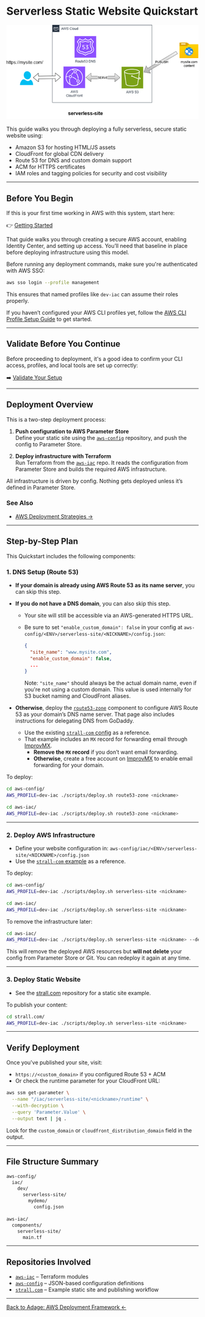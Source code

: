 # Serverless Static Website Quickstart

![Serverless Static Website](../img/serverless-site.drawio.png)

This guide walks you through deploying a fully serverless, secure static website using:

- Amazon S3 for hosting HTML/JS assets  
- CloudFront for global CDN delivery  
- Route 53 for DNS and custom domain support  
- ACM for HTTPS certificates  
- IAM roles and tagging policies for security and cost visibility

---

## Before You Begin

If this is your first time working in AWS with this system, start here:

👉 [Getting Started](../GETTING_STARTED.md)

That guide walks you through creating a secure AWS account, enabling Identity Center, and setting up access. You’ll need that baseline in place before deploying infrastructure using this model.

Before running any deployment commands, make sure you're authenticated with AWS SSO:

```sh
aws sso login --profile management
```

This ensures that named profiles like `dev-iac` can assume their roles properly.

If you haven’t configured your AWS CLI profiles yet, follow the [AWS CLI Profile Setup Guide](../setup/aws-cli-profiles.md) to get started.

---

## Validate Before You Continue

Before proceeding to deployment, it's a good idea to confirm your CLI access, profiles, and local tools are set up correctly:

➡️ [Validate Your Setup](../validate_setup.md)

---

## Deployment Overview

This is a two-step deployment process:

1. **Push configuration to AWS Parameter Store**  
   Define your static site using the [`aws-config`](https://github.com/tstrall/aws-config) repository, and push the config to Parameter Store.

2. **Deploy infrastructure with Terraform**  
   Run Terraform from the [`aws-iac`](https://github.com/tstrall/aws-iac) repo. It reads the configuration from Parameter Store and builds the required AWS infrastructure.

All infrastructure is driven by config. Nothing gets deployed unless it’s defined in Parameter Store.

### See Also

- [AWS Deployment Strategies →](../deployment/README.md)

---

## Step-by-Step Plan

This Quickstart includes the following components:

### 1. DNS Setup (Route 53)

- **If your domain is already using AWS Route 53 as its name server**, you can skip this step.

- **If you do not have a DNS domain**, you can also skip this step.
  - Your site will still be accessible via an AWS-generated HTTPS URL.
  - Be sure to set `"enable_custom_domain": false` in your config at `aws-config/<ENV>/serverless-site/<NICKNAME>/config.json`:

    ```json
    {
      "site_name": "www.mysite.com",
      "enable_custom_domain": false,
      ...
    }
    ```

    Note: `"site_name"` should always be the actual domain name, even if you're not using a custom domain. This value is used internally for S3 bucket naming and CloudFront aliases.

- **Otherwise**, deploy the [`route53-zone`](https://github.com/tstrall/aws-iac/tree/main/components/route53-zone) component to configure AWS Route 53 as your domain’s DNS name server. That page also includes instructions for delegating DNS from GoDaddy.
  - Use the existing [`strall-com` config](https://github.com/tstrall/aws-config/blob/main/iac/prod/route53-zone/strall-com/config.json) as a reference.
  - That example includes an `MX` record for forwarding email through [ImprovMX](https://improvmx.com/).
    - **Remove the `MX` record** if you don’t want email forwarding.
    - **Otherwise**, create a free account on [ImprovMX](https://improvmx.com/) to enable email forwarding for your domain.

To deploy:

```sh
cd aws-config/
AWS_PROFILE=dev-iac ./scripts/deploy.sh route53-zone <nickname>
```

```sh
cd aws-iac/
AWS_PROFILE=dev-iac ./scripts/deploy.sh route53-zone <nickname>
```

---

### 2. Deploy AWS Infrastructure

- Define your website configuration in:
  `aws-config/iac/<ENV>/serverless-site/<NICKNAME>/config.json`
- Use the [`strall-com` example](https://github.com/tstrall/aws-config/blob/main/iac/prod/serverless-site/strall-com/config.json) as a reference.

To deploy:

```sh
cd aws-config/
AWS_PROFILE=dev-iac ./scripts/deploy.sh serverless-site <nickname>
```

```sh
cd aws-iac/
AWS_PROFILE=dev-iac ./scripts/deploy.sh serverless-site <nickname>
```

To remove the infrastructure later:

```sh
cd aws-iac/
AWS_PROFILE=dev-iac ./scripts/deploy.sh serverless-site <nickname> --destroy
```

This will remove the deployed AWS resources but **will not delete** your config from Parameter Store or Git. You can redeploy it again at any time.

---

### 3. Deploy Static Website

- See the [strall.com](https://github.com/tstrall/strall.com) repository for a static site example.

To publish your content:

```sh
cd strall.com/
AWS_PROFILE=dev-iac ./scripts/deploy.sh serverless-site <nickname>
```

---

## Verify Deployment

Once you've published your site, visit:

- `https://<custom_domain>` if you configured Route 53 + ACM
- Or check the runtime parameter for your CloudFront URL:

```sh
aws ssm get-parameter \
  --name "/iac/serverless-site/<nickname>/runtime" \
  --with-decryption \
  --query 'Parameter.Value' \
  --output text | jq .
```

Look for the `custom_domain` or `cloudfront_distribution_domain` field in the output.

---

## File Structure Summary

```text
aws-config/
  iac/
    dev/
      serverless-site/
        mydemo/
          config.json

aws-iac/
  components/
    serverless-site/
      main.tf
```

---

## Repositories Involved

- [`aws-iac`](https://github.com/tstrall/aws-iac) – Terraform modules  
- [`aws-config`](https://github.com/tstrall/aws-config) – JSON-based configuration definitions  
- [`strall.com`](https://github.com/tstrall/strall.com) – Example static site and publishing workflow  

---

[Back to Adage: AWS Deployment Framework ←](../README.md)

